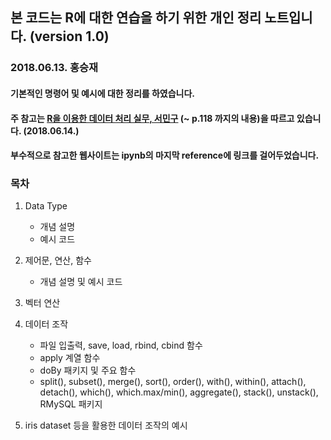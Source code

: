 ## 본 코드는 R에 대한 연습을 하기 위한 개인 정리 노트입니다. (version 1.0) 
### 2018.06.13. 홍승재

#### 기본적인 명령어 및 예시에 대한 정리를 하였습니다.

#### 주 참고는 [R을 이용한 데이터 처리 실무, 서민구](http://r4pda.co.kr/pdf/r4pda_2014_03_02.pdf) (~ p.118 까지의 내용)을 따르고 있습니다.  (2018.06.14.)
#### 부수적으로 참고한 웹사이트는 ipynb의 마지막 reference에 링크를 걸어두었습니다. 

### 목차
1. Data Type
    + 개념 설명
    + 예시 코드

2. 제어문, 연산, 함수
    + 개념 설명 및 예시 코드

3. 벡터 연산

4. 데이터 조작 
    + 파일 입출력, save, load, rbind, cbind 함수
    + apply 계열 함수
    + doBy 패키지 및 주요 함수
    + split(), subset(), merge(), sort(), order(), with(), within(), attach(), detach(), which(), which.max/min(), aggregate(), stack(), unstack(), RMySQL 패키지

5. iris dataset 등을 활용한 데이터 조작의 예시
